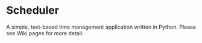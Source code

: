 # Scheduler
A simple, text-based time management application written in Python.
Please see Wiki pages for more detail.
